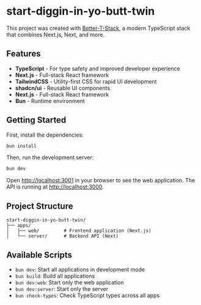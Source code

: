 # start-diggin-in-yo-butt-twin

This project was created with [Better-T-Stack](https://github.com/AmanVarshney01/create-better-t-stack), a modern TypeScript stack that combines Next.js, Next, and more.

## Features

- **TypeScript** - For type safety and improved developer experience
- **Next.js** - Full-stack React framework
- **TailwindCSS** - Utility-first CSS for rapid UI development
- **shadcn/ui** - Reusable UI components
- **Next.js** - Full-stack React framework
- **Bun** - Runtime environment

## Getting Started

First, install the dependencies:

```bash
bun install
```


Then, run the development server:

```bash
bun dev
```

Open [http://localhost:3001](http://localhost:3001) in your browser to see the web application.
The API is running at [http://localhost:3000](http://localhost:3000).







## Project Structure

```
start-diggin-in-yo-butt-twin/
├── apps/
│   ├── web/         # Frontend application (Next.js)
│   └── server/      # Backend API (Next)
```

## Available Scripts

- `bun dev`: Start all applications in development mode
- `bun build`: Build all applications
- `bun dev:web`: Start only the web application
- `bun dev:server`: Start only the server
- `bun check-types`: Check TypeScript types across all apps
